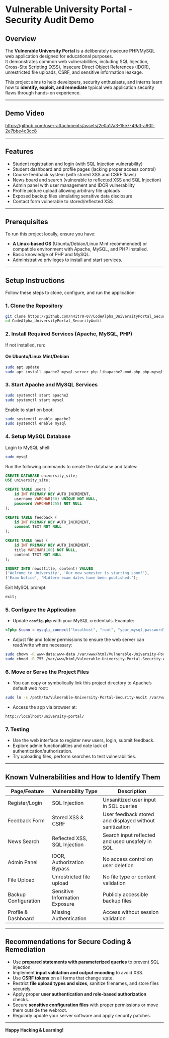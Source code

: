 # **Vulnerable University Portal - Security Audit Demo**

## Overview

The **Vulnerable University Portal** is a deliberately insecure PHP/MySQL web application designed for educational purposes.  
It demonstrates common web vulnerabilities, including SQL Injection, Cross-Site Scripting (XSS), Insecure Direct Object References (IDOR), unrestricted file uploads, CSRF, and sensitive information leakage.

This project aims to help developers, security enthusiasts, and interns learn how to **identify, exploit, and remediate** typical web application security flaws through hands-on experience.

---

## Demo Video



https://github.com/user-attachments/assets/2e0a17a3-15e7-49a1-a90f-2e7bbe4c3cc8



---

## Features

- Student registration and login (with SQL Injection vulnerability)
- Student dashboard and profile pages (lacking proper access control)
- Course feedback system (with stored XSS and CSRF flaws)
- News board and search (vulnerable to reflected XSS and SQL Injection)
- Admin panel with user management and IDOR vulnerability
- Profile picture upload allowing arbitrary file uploads
- Exposed backup files simulating sensitive data disclosure
- Contact form vulnerable to stored/reflected XSS

---

## Prerequisites

To run this project locally, ensure you have:

- **A Linux-based OS** (Ubuntu/Debian/Linux Mint recommended) or compatible environment with Apache, MySQL, and PHP installed.
- Basic knowledge of PHP and MySQL.
- Administrative privileges to install and start services.

---

## Setup Instructions

Follow these steps to clone, configure, and run the application:

### 1. Clone the Repository

```bash
git clone https://github.com/n4itr0-07/CodeAlpha_UniversityPortal_SecurityAudit.git
cd CodeAlpha_UniversityPortal_SecurityAudit
```

### 2. Install Required Services (Apache, MySQL, PHP)

If not installed, run:

#### On Ubuntu/Linux Mint/Debian

```sh
sudo apt update
sudo apt install apache2 mysql-server php libapache2-mod-php php-mysqli php-curl php-xml php-mbstring php-zip
```

### 3. Start Apache and MySQL Services

```sh
sudo systemctl start apache2
sudo systemctl start mysql
```

Enable to start on boot:

```sh
sudo systemctl enable apache2
sudo systemctl enable mysql
```

### 4. Setup MySQL Database

Login to MySQL shell:

```sh
sudo mysql
```

Run the following commands to create the database and tables:

```sql
CREATE DATABASE university_site;
USE university_site;

CREATE TABLE users (
    id INT PRIMARY KEY AUTO_INCREMENT,
    username VARCHAR(50) UNIQUE NOT NULL,
    password VARCHAR(255) NOT NULL
);

CREATE TABLE feedback (
    id INT PRIMARY KEY AUTO_INCREMENT,
    comment TEXT NOT NULL
);

CREATE TABLE news (
    id INT PRIMARY KEY AUTO_INCREMENT,
    title VARCHAR(100) NOT NULL,
    content TEXT NOT NULL
);

INSERT INTO news(title, content) VALUES 
('Welcome to University', 'Our new semester is starting soon!'),
('Exam Notice', 'Midterm exam dates have been published.');
```

Exit MySQL prompt:

```sql
exit;
```

### 5. Configure the Application

- Update **`config.php`** with your MySQL credentials. Example:

```php
<?php $conn = mysqli_connect("localhost", "root", "your_mysql_password", "university_site") or die("DB Connection Failed!"); ?>
```

- Adjust file and folder permissions to ensure the web server can read/write where necessary:

```sh
sudo chown -R www-data:www-data /var/www/html/Vulnerable-University-Portal-Security-Audit
sudo chmod -R 755 /var/www/html/Vulnerable-University-Portal-Security-Audit
```

### 6. Move or Serve the Project Files

- You can copy or symbolically link this project directory to Apache’s default web root:

```sh
sudo ln -s /path/to/Vulnerable-University-Portal-Security-Audit /var/www/html/university-portal
```

- Access the app via browser at:

```sh
http://localhost/university-portal/
```

### 7. Testing

- Use the web interface to register new users, login, submit feedback.
- Explore admin functionalities and note lack of authentication/authorization.
- Try uploading files, perform searches to test vulnerabilities.

---

## Known Vulnerabilities and How to Identify Them

| Page/Feature          | Vulnerability Type             | Description                            |
|----------------------|-------------------------------|--------------------------------------|
| Register/Login        | SQL Injection                 | Unsanitized user input in SQL queries |
| Feedback Form         | Stored XSS & CSRF             | User feedback stored and displayed without sanitization |
| News Search           | Reflected XSS, SQL Injection  | Search input reflected and used unsafely in SQL |
| Admin Panel           | IDOR, Authorization Bypass   | No access control on user deletion   |
| File Upload           | Unrestricted file upload      | No file type or content validation   |
| Backup Configuration  | Sensitive Information Exposure| Publicly accessible backup files     |
| Profile & Dashboard   | Missing Authentication       | Access without session validation    |

---

## Recommendations for Secure Coding & Remediation

- Use **prepared statements with parameterized queries** to prevent SQL injection.
- Implement **input validation and output encoding** to avoid XSS.
- Use **CSRF tokens** on all forms that change state.
- Restrict **file upload types and sizes**, sanitize filenames, and store files securely.
- Apply proper **user authentication and role-based authorization** checks.
- Secure **sensitive configuration files** with proper permissions or move them outside the webroot.
- Regularly update your server software and apply security patches.

---

**Happy Hacking & Learning!**
